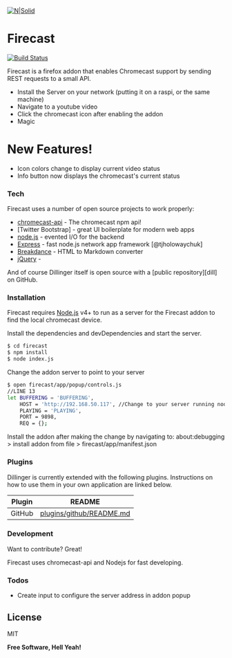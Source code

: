 

[![N|Solid](https://www.christopher-apodaca.com/assets/logo-2-937a01074396fcd6af22018f1e8fd3d01d77e052a0678842a76bd32405f68d8d.svg)](https://www.christopher-apodaca.com/)
# Firecast
[![Build Status](https://travis-ci.org/joemccann/dillinger.svg?branch=master)](https://github.com/cr1tterp0wer/firecast/)

Firecast is a firefox addon that enables Chromecast support by sending REST requests to a small API.

  - Install the Server on your network (putting it on a raspi, or the same machine)
  - Navigate to a youtube video
  - Click the chromecast icon after enabling the addon
  - Magic

# New Features!

  - Icon colors change to display current video status
  - Info button now displays the chromecast's current status

### Tech

Firecast uses a number of open source projects to work properly:

* [chromecast-api] - The chromecast npm api!
* [Twitter Bootstrap] - great UI boilerplate for modern web apps
* [node.js] - evented I/O for the backend
* [Express] - fast node.js network app framework [@tjholowaychuk]
* [Breakdance](https://breakdance.github.io/breakdance/) - HTML to Markdown converter
* [jQuery] - 

And of course Dillinger itself is open source with a [public repository][dill]
 on GitHub.

### Installation

Firecast requires [Node.js](https://nodejs.org/) v4+ to run as a server for the Firecast addon to find the local chromecast device.

Install the dependencies and devDependencies and start the server.

```sh
$ cd firecast
$ npm install
$ node index.js
```
Change the addon server to point to your server
```sh
$ open firecast/app/popup/controls.js 
//LINE 13
let BUFFERING = 'BUFFERING',
    HOST = 'http://192.168.50.117', //Change to your server running node.js (localhost works too)
    PLAYING = 'PLAYING',
    PORT = 9898,
    REQ = {};
```
Install the addon after making the change by navigating to: about:debugging > install addon from file > firecast/app/manifest.json


### Plugins

Dillinger is currently extended with the following plugins. Instructions on how to use them in your own application are linked below.

| Plugin | README |
| ------ | ------ |
| GitHub | [plugins/github/README.md][PlGh] |


### Development

Want to contribute? Great!

Firecast uses chromecast-api and Nodejs for fast developing.

### Todos

 - Create input to configure the server address in addon popup

License
----

MIT

**Free Software, Hell Yeah!**

[//]: # (These are reference links used in the body of this note and get stripped out when the markdown processor does its job. There is no need to format nicely because it shouldn't be seen. Thanks SO - http://stackoverflow.com/questions/4823468/store-comments-in-markdown-syntax)

   [git-repo-url]: <https://github.com/cr1tterp0wer/firecast.git>
   [node.js]: <http://nodejs.org>
   [chromecast-api]: <https://www.npmjs.com/package/chromecast-api/>
   [jQuery]: <http://jquery.com>
   [express]: <http://expressjs.com>
   [PlGh]: <https://github.com/joemccann/dillinger/tree/master/plugins/github/README.md>

